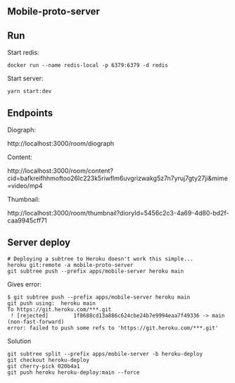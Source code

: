 ## Mobile-proto-server

## Run

Start redis:

```
docker run --name redis-local -p 6379:6379 -d redis
```

Start server:

```
yarn start:dev
```

## Endpoints

Diograph:

http://localhost:3000/room/diograph

Content:

http://localhost:3000/room/content?cid=bafkreifhhmoftoo26lc223k5riwflm6uvgrizwakg5z7n7yruj7gty27ji&mime=video/mp4

Thumbnail:

http://localhost:3000/room/thumbnail?dioryId=5456c2c3-4a69-4d80-bd2f-caa9945cff71

## Server deploy

```
# Deploying a subtree to Heroku doesn't work this simple...
heroku git:remote -a mobile-proto-server
git subtree push --prefix apps/mobile-server heroku main
```

Gives error:

```
$ git subtree push --prefix apps/mobile-server heroku main
git push using:  heroku main
To https://git.heroku.com/***.git
 ! [rejected]        1f8688cd13a886c624cbe24b7e9994eaa7f49336 -> main (non-fast-forward)
error: failed to push some refs to 'https://git.heroku.com/***.git'
```

Solution

```
git subtree split --prefix apps/mobile-server -b heroku-deploy
git checkout heroku-deploy
git cherry-pick 020b4a1
git push heroku heroku-deploy:main --force
```

